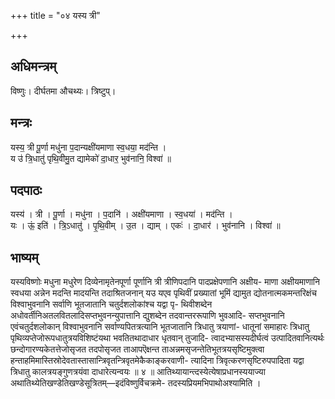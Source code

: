 +++
title = "०४ यस्य त्री"

+++
## अधिमन्त्रम्
विष्णुः। दीर्घतमा औचथ्यः। त्रिष्टुप्।

## मन्त्रः
यस्य॒ त्री पू॒र्णा मधु॑ना प॒दान्यक्षी॑यमाणा स्व॒धया॒ मद॑न्ति ।  
य उ॑ त्रि॒धातु॑ पृथि॒वीमु॒त द्यामेको॑ दा॒धार॒ भुव॑नानि॒ विश्वा॑ ॥

## पदपाठः
यस्य॑ । त्री । पू॒र्णा । मधु॑ना । प॒दानि॑ । अक्षी॑यमाणा । स्व॒धया॑ । मद॑न्ति ।  
यः । ऊं॒ इति॑ । त्रि॒ऽधातु॑ । पृ॒थि॒वीम् । उ॒त । द्याम् । एकः॑ । दा॒धार॑ । भुव॑नानि । विश्वा॑ ॥

## भाष्यम्
यस्यविष्णोः मधुना मधुरेण दिव्येनामृतेनपूर्णा पूर्णानि त्री त्रीणिपदानि पादप्रक्षेपणानि अक्षीय- माणा अक्षीयमाणानि स्वधया अन्नेन मदन्ति मादयन्ति तदाश्रितजनान् यउ यएव पृथिवीं प्रख्यातां भूमिं द्यामुत द्योतनात्मकमन्तरिक्षंच विश्वाभुवनानि सर्वाणि भूतजातानि चतुर्दशलोकांश्च यद्वा पृ- थिवीशब्देन अधोवर्तीनिअतलवितलादिसप्तभुवनन्युपात्तानि द्युशब्देन तदवान्तररूपाणि भुवआदि- सप्तभुवनानि एवंचतुर्दशलोकान् विश्वाभुवनानि सर्वाण्यपितत्रत्यानि भूतजातानि त्रिधातु त्रयाणां- धातूनां समाहारः त्रिधातु पृथिव्यप्तेजोरूपधातुत्रयविशिष्टंयथा भवतितथादाधार धृतवान् तुजादि- त्वादभ्यासस्यदीर्घत्वं उत्पादितवानित्यर्थः छन्दोगारण्यकेतत्तेजोसृजत तदपोसृजत ताआपऎक्षन्त ताअन्नमसृजन्तेतिभूतत्रयसृष्टिमुक्त्वा हन्ताहमिमास्तिस्रोदेवतास्तासान्त्रिवृतन्त्रिवृतमेकैकाङ्करवाणी- त्यादिना त्रिवृत्करणसृष्टिरुपपादिता यद्वा त्रिधातु कालत्रयङ्गुणत्रयंवा दाधारेत्यन्वयः ॥ ४ ॥ आतिथ्यायान्त्दस्येत्येषाप्रधानस्ययाज्या अथातिथ्येतिखण्डेतिखण्डेसूत्रितम्—इदंविष्णुर्विचक्रमे- तदस्यप्रियमभिपाथोअश्यामिति ।